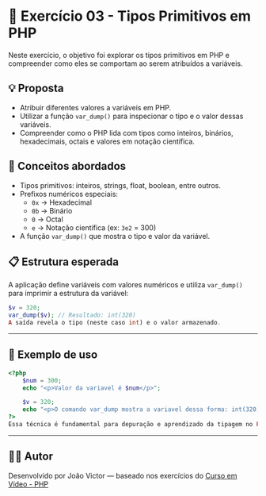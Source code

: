 # 🧮 Exercício 03 - Tipos Primitivos em PHP

Neste exercício, o objetivo foi explorar os tipos primitivos em PHP e compreender como eles se comportam ao serem atribuídos a variáveis.

## 💡 Proposta

- Atribuir diferentes valores a variáveis em PHP.
- Utilizar a função `var_dump()` para inspecionar o tipo e o valor dessas variáveis.
- Compreender como o PHP lida com tipos como inteiros, binários, hexadecimais, octais e valores em notação científica.

## 🧠 Conceitos abordados

- Tipos primitivos: inteiros, strings, float, boolean, entre outros.
- Prefixos numéricos especiais:
  - `0x` → Hexadecimal
  - `0b` → Binário
  - `0` → Octal
  - `e` → Notação científica (ex: `3e2` = 300)
- A função `var_dump()` que mostra o tipo e valor da variável.

## 📋 Estrutura esperada

A aplicação define variáveis com valores numéricos e utiliza `var_dump()` para imprimir a estrutura da variável:

```php
$v = 320;
var_dump($v); // Resultado: int(320)
A saída revela o tipo (neste caso int) e o valor armazenado.
```

---

## 🧪 Exemplo de uso
```php
<?php 
    $num = 300;
    echo "<p>Valor da variavel é $num</p>";

    $v = 320;
    echo "<p>O comando var_dump mostra a variavel dessa forma: int(320)</p>";
?>
Essa técnica é fundamental para depuração e aprendizado da tipagem no PHP.
```

---

## 👨‍💻 Autor

Desenvolvido por João Victor — baseado nos exercícios do [Curso em Vídeo - PHP](https://www.youtube.com/playlist?list=PLHz_AreHm4dlFPrCXCmd5g92860x_Pbr_)